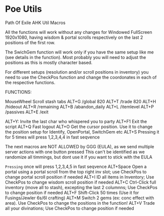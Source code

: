# Poe Utils
Path Of Exile AHK Util Macros

All the functions will work without any changes for Windowed FullScreen 1920x1080, having wisdom & portal scrolls respectively on the last 2 positions of the first row. 

The SwichGem function will work only if you have the same setup like me (see details in the function). 
Most probably you will need to adjust the positions as this is mostly character based.

For different setups (resolution and/or scroll positions in inventory) you need to use the CheckPos function and change the coordonates in each of the respective functions.

FUNCTIONS:

MouseWheel Scroll stash tabs
ALT+G /global 820
ALT+T /trade 820 
ALT+H /hideout 
ALT+R /remaining
ALT+B /abandon_daily
ALT+L /itemlevel
ALT+P /passives
ALT+E /exit

ALT+Y: Invite the last char who whispered you to party
ALT+F1 Exit the script
ALT+Q  Fast logout
ALT+O  Get the cursor position. Use it to change the position setup for Identify, OpenPortal, SwitchGem etc
ALT+S  Pressing it for 5 times will press 1,2,3,4,4 in fast seqvence

The next macros are NOT ALLOWED by GGG (EULA), as we send multiple server actions with one button pressed
This can't be identified as we randomize all timmings, but dont use it if you want to stick with the EULA 

` Pressing ` once will press 1,2,3,4,5 in fast seqvence 
ALT+Space Open a portal using a portal scroll from the top right inv slot; use CheckPos to change portal scroll position if needed
ALT+I ID all items in Inventory; Use CheckPos to change wisdom scroll position if needed
ALT+C Ctrl-Click full inventory (move all to stash), excepting the last 2 columnns; Use CheckPos to change position if needed
ALT+F Shift-Click 50 times (Use it for Fusings/Jewler 6s/6l crafting)
ALT+M Switch 2 gems (ex: conc effect with area). Use CheckPos to change the positions in the function! 
ALT+V Trade all your divinations; Use CheckPos to change position if needed
